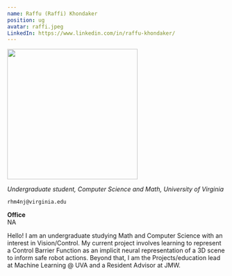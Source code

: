 ```yaml
---
name: Raffu (Raffi) Khondaker
position: ug
avatar: raffi.jpeg
LinkedIn: https://www.linkedin.com/in/raffu-khondaker/
---
```


<img width="300" src="{{site.baseurl}}/images/people/{{page.avatar}}" data-action="zoom">

_Undergraduate student, Computer Science and Math, University of Virginia_<br>

<i class="fa fa-envelope-o"></i> `rhm4nj@virginia.edu`

**Office**<br>
NA

Hello! I am an undergraduate studying Math and Computer Science with an interest in Vision/Control. 
My current project involves learning to represent a Control Barrier Function as an implicit neural representation of a 3D scene to inform safe robot actions.
Beyond that, I am the Projects/education lead at Machine Learning @ UVA and a Resident Advisor at JMW.
